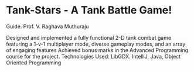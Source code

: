 # Tank-Stars - A Tank Battle Game!
Guide: Prof. V. Raghava Muthuraju


Designed and implemented a fully functional 2-D tank combat game featuring a 1-v-1 multiplayer mode, diverse gameplay modes, and an array of engaging features
Achieved bonus marks in the Advanced Programming course for the project.
Technologies Used: LibGDX. IntelliJ, Java, Object Oriented Programming
